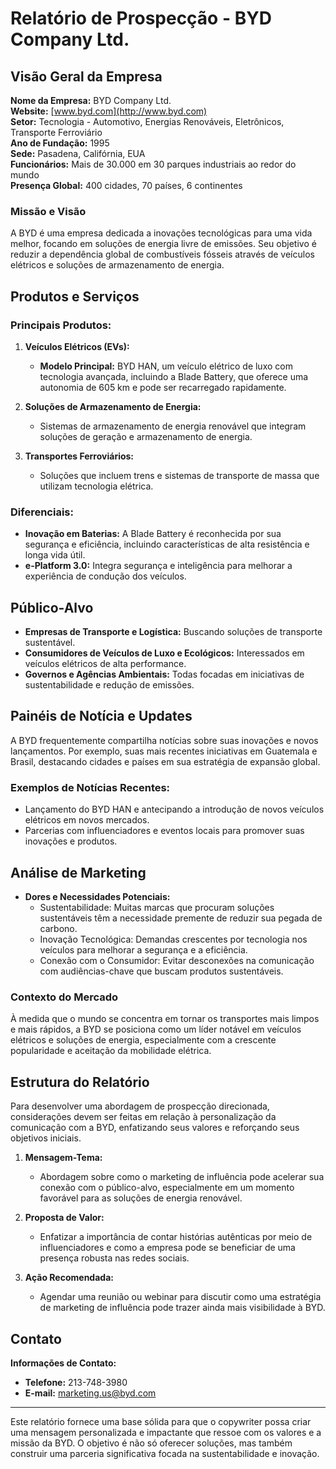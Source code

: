 # Relatório de Prospecção - BYD Company Ltd.

## Visão Geral da Empresa

**Nome da Empresa:** BYD Company Ltd.  
**Website:** [www.byd.com](http://www.byd.com)  
**Setor:** Tecnologia - Automotivo, Energias Renováveis, Eletrônicos, Transporte Ferroviário  
**Ano de Fundação:** 1995  
**Sede:** Pasadena, Califórnia, EUA  
**Funcionários:** Mais de 30.000 em 30 parques industriais ao redor do mundo  
**Presença Global:** 400 cidades, 70 países, 6 continentes  

### Missão e Visão
A BYD é uma empresa dedicada a inovações tecnológicas para uma vida melhor, focando em soluções de energia livre de emissões. Seu objetivo é reduzir a dependência global de combustíveis fósseis através de veículos elétricos e soluções de armazenamento de energia.

## Produtos e Serviços

### Principais Produtos:
1. **Veículos Elétricos (EVs):**
   - **Modelo Principal:** BYD HAN, um veículo elétrico de luxo com tecnologia avançada, incluindo a Blade Battery, que oferece uma autonomia de 605 km e pode ser recarregado rapidamente.
   
2. **Soluções de Armazenamento de Energia:**
   - Sistemas de armazenamento de energia renovável que integram soluções de geração e armazenamento de energia.
   
3. **Transportes Ferroviários:**
   - Soluções que incluem trens e sistemas de transporte de massa que utilizam tecnologia elétrica.

### Diferenciais:
- **Inovação em Baterias:** A Blade Battery é reconhecida por sua segurança e eficiência, incluindo características de alta resistência e longa vida útil.
- **e-Platform 3.0:** Integra segurança e inteligência para melhorar a experiência de condução dos veículos.

## Público-Alvo
- **Empresas de Transporte e Logística:** Buscando soluções de transporte sustentável.
- **Consumidores de Veículos de Luxo e Ecológicos:** Interessados em veículos elétricos de alta performance.
- **Governos e Agências Ambientais:** Todas focadas em iniciativas de sustentabilidade e redução de emissões.

## Painéis de Notícia e Updates
A BYD frequentemente compartilha notícias sobre suas inovações e novos lançamentos. Por exemplo, suas mais recentes iniciativas em Guatemala e Brasil, destacando cidades e países em sua estratégia de expansão global.

### Exemplos de Notícias Recentes:
- Lançamento do BYD HAN e antecipando a introdução de novos veículos elétricos em novos mercados.
- Parcerias com influenciadores e eventos locais para promover suas inovações e produtos.

## Análise de Marketing
- **Dores e Necessidades Potenciais:**
   - Sustentabilidade: Muitas marcas que procuram soluções sustentáveis têm a necessidade premente de reduzir sua pegada de carbono.
   - Inovação Tecnológica: Demandas crescentes por tecnologia nos veículos para melhorar a segurança e a eficiência.
   - Conexão com o Consumidor: Evitar desconexões na comunicação com audiências-chave que buscam produtos sustentáveis.

### Contexto do Mercado
À medida que o mundo se concentra em tornar os transportes mais limpos e mais rápidos, a BYD se posiciona como um líder notável em veículos elétricos e soluções de energia, especialmente com a crescente popularidade e aceitação da mobilidade elétrica.

## Estrutura do Relatório
Para desenvolver uma abordagem de prospecção direcionada, considerações devem ser feitas em relação à personalização da comunicação com a BYD, enfatizando seus valores e reforçando seus objetivos iniciais.

1. **Mensagem-Tema:**
   - Abordagem sobre como o marketing de influência pode acelerar sua conexão com o público-alvo, especialmente em um momento favorável para as soluções de energia renovável.

2. **Proposta de Valor:**
   - Enfatizar a importância de contar histórias autênticas por meio de influenciadores e como a empresa pode se beneficiar de uma presença robusta nas redes sociais.

3. **Ação Recomendada:**
   - Agendar uma reunião ou webinar para discutir como uma estratégia de marketing de influência pode trazer ainda mais visibilidade à BYD.

## Contato
**Informações de Contato:**
- **Telefone:** 213-748-3980
- **E-mail:** marketing.us@byd.com

---

Este relatório fornece uma base sólida para que o copywriter possa criar uma mensagem personalizada e impactante que ressoe com os valores e a missão da BYD. O objetivo é não só oferecer soluções, mas também construir uma parceria significativa focada na sustentabilidade e inovação.